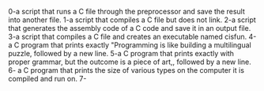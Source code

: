 0-a script that runs a C file through the preprocessor and save the result into another file.
1-a script that compiles a C file but does not link.
2-a script that generates the assembly code of a C code and save it in an output file.
3-a script that compiles a C file and creates an executable named cisfun.
4-a C program that prints exactly "Programming is like building a multilingual puzzle, followed by a new line.
5-a C program that prints exactly with proper grammar, but the outcome is a piece of art,, followed by a new line.
6- a C program that prints the size of various types on the computer it is compiled and run on.
7-
